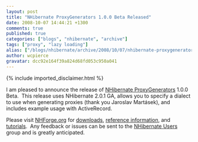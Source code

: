 ```yaml
---
layout: post
title: "NHibernate ProxyGenerators 1.0.0 Beta Released"
date: 2008-10-07 14:44:21 +1300
comments: true
published: true
categories: ["blogs", "nhibernate", "archive"]
tags: ["proxy", "lazy loading"]
alias: ["/blogs/nhibernate/archive/2008/10/07/nhibernate-proxygenerators-1-0-0-beta-released.aspx"]
author: wcpierce
gravatar: dcc92e164f39a824d68fd053c950a041
---
```

{% include imported_disclaimer.html %}
<p>I am pleased to announce the release of <a href="http://www.nhforge.org/blogs/nhibernate/archive/2008/09/22/introducing-nhibernate-proxygenerators.aspx" target="_blank">NHibernate ProxyGenerators</a> 1.0.0 Beta.&#160; This release uses NHibernate 2.0.1 GA, allows you to specify a dialect to use when generating proxies (thank you Jaroslav Martásek), and includes example usage with ActiveRecord.&#160; </p>  <p>Please visit <a href="http://nhforge.org/">NHForge.org</a> for <a href="http://www.nhforge.org/media/g/proxygenerators/default.aspx" target="_blank">downloads</a>, <a href="http://www.nhforge.org/wikis/proxygenerators10/default.aspx" target="_blank">reference information</a>, and <a href="http://www.nhforge.org/wikis/howtonh/pre-generate-lazy-loading-proxies.aspx">tutorials</a>.&#160; Any feedback or issues can be sent to the <a href="http://groups.google.com/group/nhusers">NHibernate Users</a> group and is greatly anticipated.</p>
